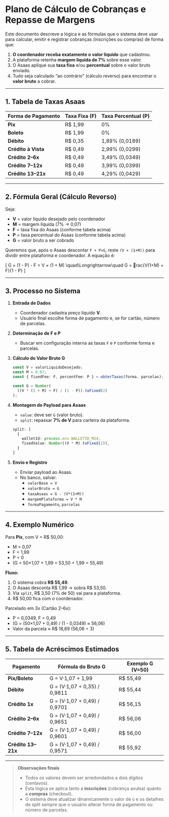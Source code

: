 # Plano de Cálculo de Cobranças e Repasse de Margens

Este documento descreve a lógica e as fórmulas que o sistema deve usar para calcular, emitir e registrar cobranças (inscrições ou compras) de forma que:

1. **O coordenador receba exatamente o valor líquido** que cadastrou.
2. A plataforma retenha **margem líquida de 7%** sobre esse valor.
3. O Asaas aplique sua **taxa fixa** e/ou **percentual** sobre o valor bruto enviado.
4. Tudo seja calculado “ao contrário” (cálculo reverso) para encontrar o **valor bruto** a cobrar.

---

## 1. Tabela de Taxas Asaas

| Forma de Pagamento   | Taxa Fixa (F)      | Taxa Percentual (P)           |
|----------------------|--------------------|-------------------------------|
| **Pix**              | R$ 1,99           | 0%                            |
| **Boleto**           | R$ 1,99           | 0%                            |
| **Débito**           | R$ 0,35           | 1,89% (0,0189)               |
| **Crédito à Vista**  | R$ 0,49           | 2,99% (0,0299)               |
| **Crédito 2–6x**     | R$ 0,49           | 3,49% (0,0349)               |
| **Crédito 7–12x**    | R$ 0,49           | 3,99% (0,0399)               |
| **Crédito 13–21x**   | R$ 0,49           | 4,29% (0,0429)               |

---

## 2. Fórmula Geral (Cálculo Reverso)

Seja:

- **V** = valor líquido desejado pelo coordenador  
- **M** = margem líquida (7% → 0,07)  
- **F** = taxa fixa do Asaas (conforme tabela acima)  
- **P** = taxa percentual do Asaas (conforme tabela acima)  
- **G** = valor bruto a ser cobrado  

Queremos que, após o Asaas descontar `F + P×G`, reste `(V × (1+M))` para dividir entre plataforma e coordenador. A equação é:

\[
G × (1 - P) - F = V × (1 + M)
\quad\Longrightarrow\quad
G = rac{V(1+M) + F}{1 - P}
\]

---

## 3. Processo no Sistema

1. **Entrada de Dados**  
   - Coordenador cadastra preço líquido **V**.  
   - Usuário final escolhe forma de pagamento e, se for cartão, número de parcelas.

2. **Determinação de F e P**  
   - Buscar em configuração interna as taxas `F` e `P` conforme forma e parcelas.

3. **Cálculo do Valor Bruto G**  
   ```ts
   const V = valorLiquidoDesejado;
   const M = 0.07;
   const { fixedFee: F, percentFee: P } = obterTaxas(forma, parcelas);

   const G = Number(
     ((V * (1 + M) + F) / (1 - P)).toFixed(2)
   );
   ```

4. **Montagem do Payload para Asaas**  
   - `value`: deve ser `G` (valor bruto).  
   - `split`: repassar **7% de V** para carteira da plataforma.  
   ```ts
   split: [
     {
       walletId: process.env.WALLETID_M24,
       fixedValue: Number((V * M).toFixed(2)),
     }
   ]
   ```

5. **Envio e Registro**  
   - Enviar payload ao Asaas.  
   - No banco, salvar:  
     - `valorBase = V`  
     - `valorBruto = G`  
     - `taxaAsaas = G - (V*(1+M))`  
     - `margemPlataforma = V * M`  
     - `formaPagamento`, `parcelas`

---

## 4. Exemplo Numérico

Para **Pix**, com V = R$ 50,00:

- M = 0,07  
- F = 1,99  
- P = 0  
- \(G = 50×1,07 + 1,99 = 53,50 + 1,99 = 55,49\)

**Fluxo:**

1. O sistema cobra **R$ 55,49**.  
2. O Asaas desconta R$ 1,99 → sobra R$ 53,50.  
3. Via `split`, R$ 3,50 (7% de 50) vai para a plataforma.  
4. R$ 50,00 fica com o coordenador.

Parcelado em 3x (Cartão 2–6x):

- P = 0,0349, F = 0,49  
- \(G = (50×1,07 + 0,49) / (1 - 0,0349) ≈ 56,06\)  
- Valor da parcela ≈ R$ 18,69 (56,06 ÷ 3)

---

## 5. Tabela de Acréscimos Estimados

| Pagamento        | Fórmula do Bruto G                             | Exemplo G (V=50) |
|------------------|-------------------------------------------------|------------------|
| **Pix/Boleto**   | G = V·1,07 + 1,99                               | R$ 55,49         |
| **Débito**       | G = (V·1,07 + 0,35) / 0,9811                    | R$ 55,44         |
| **Crédito 1x**   | G = (V·1,07 + 0,49) / 0,9701                    | R$ 56,15         |
| **Crédito 2–6x** | G = (V·1,07 + 0,49) / 0,9651                    | R$ 56,06         |
| **Crédito 7–12x**| G = (V·1,07 + 0,49) / 0,9601                    | R$ 56,00         |
| **Crédito 13–21x**| G = (V·1,07 + 0,49) / 0,9571                   | R$ 55,92         |

---

> **Observações finais**  
> - Todos os valores devem ser arredondados a dois dígitos (centavos).  
> - Esta lógica se aplica tanto a **inscrições** (cobrança avulsa) quanto a **compras** (checkout).  
> - O sistema deve atualizar dinamicamente o valor de `G` e os detalhes de split sempre que o usuário alterar forma de pagamento ou número de parcelas.  
